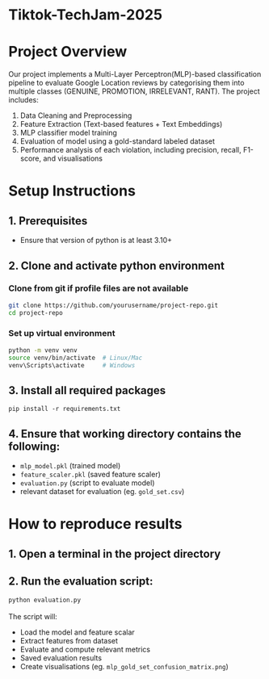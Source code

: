 # Tiktok-TechJam-2025

# Project Overview 
Our project implements a Multi-Layer Perceptron(MLP)-based classification pipeline to evaluate Google Location reviews by categorising them into multiple classes (GENUINE, PROMOTION, IRRELEVANT, RANT). The project includes:
1. Data Cleaning and Preprocessing
2. Feature Extraction (Text-based features + Text Embeddings)
3. MLP classifier model training
4. Evaluation of model using a gold-standard labeled dataset
5. Performance analysis of each violation, including precision, recall, F1-score, and visualisations

# Setup Instructions 
## 1. Prerequisites 
- Ensure that version of python is at least 3.10+

## 2. Clone and activate python environment 
### Clone from git if profile files are not available 
```bash
git clone https://github.com/yourusername/project-repo.git
cd project-repo
```

### Set up virtual environment
```bash
python -m venv venv
source venv/bin/activate  # Linux/Mac
venv\Scripts\activate     # Windows
```
## 3. Install all required packages 
`pip install -r requirements.txt`

## 4. Ensure that working directory contains the following:
- `mlp_model.pkl` (trained model)
- `feature_scaler.pkl` (saved feature scaler)
- `evaluation.py` (script to evaluate model)
- relevant dataset for evaluation (eg. `gold_set.csv`)


# How to reproduce results 
## 1. Open a terminal in the project directory 
## 2. Run the evaluation script:
`python evaluation.py` <br><br>
The script will:
- Load the model and feature scalar
- Extract features from dataset
- Evaluate and compute relevant metrics
- Saved evaluation results
- Create visualisations (eg. `mlp_gold_set_confusion_matrix.png`)

